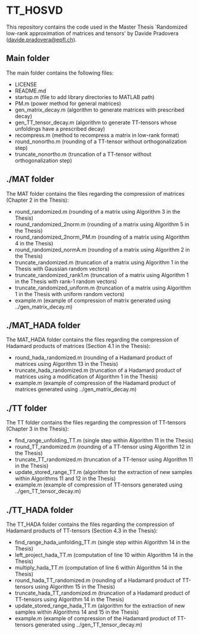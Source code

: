 # TT_HOSVD

This repository contains the code used in the Master Thesis `Randomized low-rank approximation of matrices and tensors' by Davide Pradovera (davide.pradovera@epfl.ch).

## Main folder
The main folder contains the following files:
- LICENSE
- README.md
- startup.m (file to add library directories to MATLAB path)
- PM.m (power method for general matrices)
- gen_matrix_decay.m (algorithm to generate matrices with prescribed decay)
- gen_TT_tensor_decay.m (algorithm to generate TT-tensors whose unfoldings have a prescribed decay)
- recompress.m (method to recompress a matrix in low-rank format)
- round_nonortho.m (rounding of a TT-tensor without orthogonalization step)
- truncate_nonortho.m (truncation of a TT-tensor without orthogonalization step)

## ./MAT folder
The MAT folder contains the files regarding the compression of matrices (Chapter 2 in the Thesis):
- round_randomized.m (rounding of a matrix using Algorithm 3 in the Thesis)
- round_randomized_2norm.m (rounding of a matrix using Algorithm 5 in the Thesis)
- round_randomized_2norm_PM.m (rounding of a matrix using Algorithm 4 in the Thesis)
- round_randomized_normA.m (rounding of a matrix using Algorithm 2 in the Thesis)
- truncate_randomized.m (truncation of a matrix using Algorithm 1 in the Thesis with Gaussian random vectors)
- truncate_randomized_rank1.m (truncation of a matrix using Algorithm 1 in the Thesis with rank-1 random vectors)
- truncate_randomized_uniform.m (truncation of a matrix using Algorithm 1 in the Thesis with uniform random vectors)
- example.m (example of compression of matrix generated using ../gen_matrix_decay.m)

## ./MAT_HADA folder
The MAT_HADA folder contains the files regarding the compression of Hadamard products of matrices (Section 4.1 in the Thesis):
- round_hada_randomized.m (rounding of a Hadamard product of matrices using Algorithm 13 in the Thesis)
- truncate_hada_randomized.m (truncation of a Hadamard product of matrices using a modification of Algorithm 1 in the Thesis)
- example.m (example of compression of the Hadamard product of matrices generated using ../gen_matrix_decay.m)

## ./TT folder
The TT folder contains the files regarding the compression of TT-tensors (Chapter 3 in the Thesis):
- find_range_unfolding_TT.m (single step within Algorithm 11 in the Thesis)
- round_TT_randomized.m (rounding of a TT-tensor using Algorithm 12 in the Thesis)
- truncate_TT_randomized.m (truncation of a TT-tensor using Algorithm 11 in the Thesis)
- update_stored_range_TT.m (algorithm for the extraction of new samples within Algorithms 11 and 12 in the Thesis)
- example.m (example of compression of TT-tensors generated using ../gen_TT_tensor_decay.m)

## ./TT_HADA folder
The TT_HADA folder contains the files regarding the compression of Hadamard products of TT-tensors (Section 4.3 in the Thesis):
- find_range_hada_unfolding_TT.m (single step within Algorithm 14 in the Thesis)
- left_project_hada_TT.m (computation of line 10 within Algorithm 14 in the Thesis)
- multiply_hada_TT.m (computation of line 6 within Algorithm 14 in the Thesis)
- round_hada_TT_randomized.m (rounding of a Hadamard product of TT-tensors using Algorithm 15 in the Thesis)
- truncate_hada_TT_randomized.m (truncation of a Hadamard product of TT-tensors using Algorithm 14 in the Thesis)
- update_stored_range_hada_TT.m (algorithm for the extraction of new samples within Algorithms 14 and 15 in the Thesis)
- example.m (example of compression of the Hadamard product of TT-tensors generated using ../gen_TT_tensor_decay.m)
